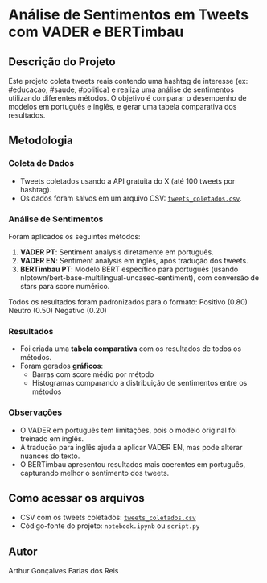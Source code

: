 # Análise de Sentimentos em Tweets com VADER e BERTimbau

## Descrição do Projeto
Este projeto coleta tweets reais contendo uma hashtag de interesse (ex: #educacao, #saude, #politica) e realiza uma análise de sentimentos utilizando diferentes métodos. O objetivo é comparar o desempenho de modelos em português e inglês, e gerar uma tabela comparativa dos resultados.

## Metodologia

### Coleta de Dados
- Tweets coletados usando a API gratuita do X (até 100 tweets por hashtag).
- Os dados foram salvos em um arquivo CSV: [`tweets_coletados.csv`](./tweets_coletados.csv).

### Análise de Sentimentos
Foram aplicados os seguintes métodos:

1. **VADER PT**: Sentiment analysis diretamente em português.
2. **VADER EN**: Sentiment analysis em inglês, após tradução dos tweets.
3. **BERTimbau PT**: Modelo BERT específico para português (usando nlptown/bert-base-multilingual-uncased-sentiment), com conversão de stars para score numérico.

Todos os resultados foram padronizados para o formato:
Positivo (0.80)
Neutro (0.50)
Negativo (0.20)

### Resultados
- Foi criada uma **tabela comparativa** com os resultados de todos os métodos.
- Foram gerados **gráficos**:
  - Barras com score médio por método
  - Histogramas comparando a distribuição de sentimentos entre os métodos

### Observações
- O VADER em português tem limitações, pois o modelo original foi treinado em inglês.  
- A tradução para inglês ajuda a aplicar VADER EN, mas pode alterar nuances do texto.  
- O BERTimbau apresentou resultados mais coerentes em português, capturando melhor o sentimento dos tweets.

## Como acessar os arquivos
- CSV com os tweets coletados: [`tweets_coletados.csv`](./tweets_coletados.csv)
- Código-fonte do projeto: `notebook.ipynb` ou `script.py`

## Autor
Arthur Gonçalves Farias dos Reis

